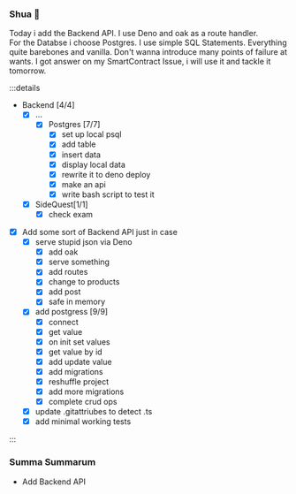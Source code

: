 ### Shua 👋

Today i add the Backend API. I use Deno and oak as a route handler.\
For the Databse i choose Postgres. I use simple SQL Statements. Everything quite
barebones and vanilla. Don't wanna introduce many points of failure at wants. I
got answer on my SmartContract Issue, i will use it and tackle it tomorrow.

:::details

- Backend [4/4]
  - [x] ...
    - [x] Postgres [7/7]
      - [x] set up local psql
      - [x] add table
      - [x] insert data
      - [x] display local data
      - [x] rewrite it to deno deploy
      - [x] make an api
      - [x] write bash script to test it
  - [x] SideQuest[1/1]
    - [x] check exam
- [x] Add some sort of Backend API just in case
  - [x] serve stupid json via Deno
    - [x] add oak
    - [x] serve something
    - [x] add routes
    - [x] change to products
    - [x] add post
    - [x] safe in memory
  - [x] add postgress [9/9]
    - [x] connect
    - [x] get value
    - [x] on init set values
    - [x] get value by id
    - [x] add update value
    - [x] add migrations
    - [x] reshuffle project
    - [x] add more migrations
    - [x] complete crud ops
  - [x] update .gitattriubes to detect .ts
  - [x] add minimal working tests

:::

### Summa Summarum

- Add Backend API